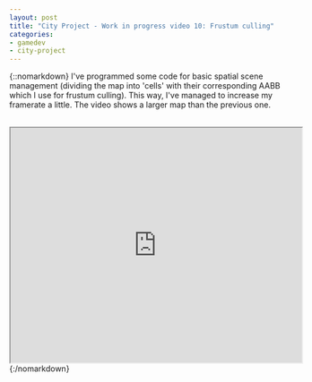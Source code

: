 ```yaml
---
layout: post
title: "City Project - Work in progress video 10: Frustum culling"
categories:
- gamedev
- city-project
---
```


{::nomarkdown}
I've programmed some code for basic spatial scene management (dividing the map into 'cells' with their corresponding AABB which I use for frustum culling). This way, I've managed to increase my framerate a little. The video shows a larger map than the previous one.<br /><br /><div style="text-align: center;"><iframe height="420" src="http://www.youtube.com/embed/y_9GRuBayPs" width="520"></iframe></div>
{:/nomarkdown}